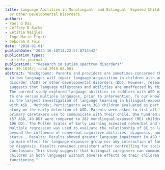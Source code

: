 ```yaml
---
title: Language Abilities in Monolingual- and Bilingual- Exposed Children with Autism
  or Other Developmental Disorders.
authors:
- Yael G Dai
- Jeffrey D Burke
- Letitia Naigles
- Inge-Marie Eigsti
- Deborah A Fein
date: '2018-01-01'
publishDate: '2024-10-10T14:22:57.871444Z'
publication_types:
- article-journal
publication: '*Research in autism spectrum disorders*'
doi: 10.1016/j.rasd.2018.08.001
abstract: "Background: Parents and providers are sometimes concerned that exposure
  to two languages will impair language acquisition in children with autism spectrum
  disorder (ASD) or other developmental disorders (DD). However, research to date
  suggests that language milestones and abilities are unaffected by this exposure.
  The current study explored language abilities in toddlers with ASD or DD exposed
  to one versus multiple languages, prior to intervention. To our knowledge, this
  is the largest investigation of language learning in bilingual-exposed (BE) children
  with ASD., Methods: Participants were 388 children evaluated as part of a larger
  study on the early detection of ASD. Parents were asked to list all languages that
  primary caretakers use to communicate with their child. One hundred six BE children
  (57 ASD, 49 DD) were compared to 282 monolingual-exposed (ME) children (176 ASD,
  106 DD). The Mullen Scales of Early Learning assessed nonverbal and verbal abilities.
  Multiple regression was used to evaluate the relationship of BE to language abilities,
  beyond the influence of nonverbal cognitive abilities, diagnosis, and socioeconomic
  status., Results: Results showed greater language impairment in ASD than DD, but
  no main effect for language exposure group nor any interaction of language group
  by diagnosis. Results remained consistent after controlling for socioeconomic status.,
  Conclusion: This study suggests that bilingual caregivers can communicate with their
  children in both languages without adverse effects on their children's language
  functioning."
---
```

